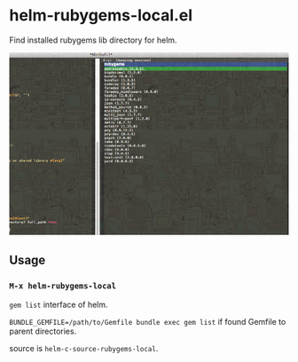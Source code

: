 # helm-rubygems-local.el

Find installed rubygems lib directory for helm.

![Screenshot](screenshot.png)

## Usage

### `M-x helm-rubygems-local`

`gem list` interface of helm.

`BUNDLE_GEMFILE=/path/to/Gemfile bundle exec gem list` if found Gemfile to parent directories.

source is `helm-c-source-rubygems-local`.
